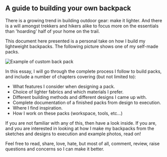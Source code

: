 A guide to building your own backpack
-------------------------------------

There is a growing trend in building outdoor gear: make it lighter.
And there is a will amongst trekkers and hikers alike to focus more on
the essentials than 'hoarding' half of your home on the trail.

This document here presented is a personal take on how I build my lightweight
backpacks. The following picture shows one of my self-made packs.

![Example of custom back pack](media/images/pack-front-full.jpg)

In this essay, I will go through the complete process I follow to build packs,
and include a number of chapters covering (but not limited to):

- What features I consider when designing a pack.
- Choice of lighter fabrics and which materials I prefer.
- Different building methods and different designs I came up with.
- Complete documentation of a finished packs from design to execution.
- Where I find inspiration.
- How I work on these packs (workspace, tools, etc...)

If you are not familiar with any of this, then have a look
inside. If you are, and you are interested in looking at how I make my backpacks
from the sketches and designs to execution and example photos, read on!

Feel free to read, share, love, hate, but most of all, comment, review, raise
questions and concerns so I can make it better.
